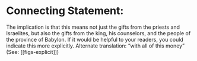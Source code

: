 # Connecting Statement:

The implication is that this means not just the gifts from the priests and Israelites, but also the gifts from the king, his counselors, and the people of the province of Babylon. If it would be helpful to your readers, you could indicate this more explicitly. Alternate translation: “with all of this money” (See: [[figs-explicit]])